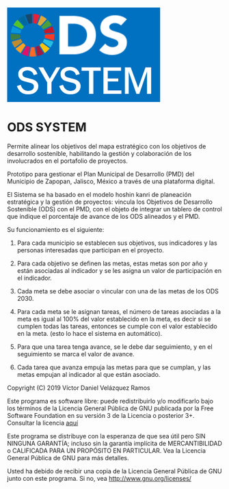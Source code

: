 ![ODS SYSTEM](https://github.com/Victor-Velazquez/odssystem/blob/master/valentina/Images/marca/ODS.PNG)

# ODS SYSTEM

Permite alinear los objetivos del mapa estratégico con los objetivos de desarrollo sostenible, habilitando la gestión y colaboración de los involucrados en el portafolio de proyectos.

Prototipo para gestionar el Plan Municipal de Desarrollo (PMD) del Municipio de Zapopan, Jalisco, México a través de una plataforma digital.

El Sistema se ha basado en el modelo hoshin kanri de planeación estratégica y la gestión de proyectos: vincula los Objetivos de Desarrollo Sostenible (ODS) con el PMD, con el objeto de integrar un tablero de control que indique el porcentaje de avance de los ODS alineados y el PMD.

Su funcionamiento es el siguiente:

1. Para cada municipio se establecen sus objetivos, sus indicadores y las personas interesadas que participan en el proyecto.

1. Para cada objetivo se definen las metas, estas metas son por año y están asociadas al indicador y se les asigna un valor de participación en el indicador.

1. Cada meta se debe asociar o vincular con una de las metas de los ODS 2030.

1. Para cada meta se le asignan tareas, el número de tareas asociadas a la meta es igual al 100% del valor establecido en la meta, es decir si se cumplen todas las tareas, entonces se cumple con el valor establecido en la meta. (esto lo hace el sistema en automático).

1. Para que una tarea tenga avance, se le debe dar seguimiento, y en el seguimiento se marca el valor de avance.

1. Cada tarea que avanza empuja las metas para que se cumplan, y las metas empujan al indicador al que están asociado.

Copyright (C) 2019 Víctor Daniel Velázquez Ramos

Este programa es software libre: puede redistribuirlo y/o modificarlo bajo los términos de la Licencia General Pública de GNU publicada por la Free Software Foundation en su versión 3 de la Licencia o posterior 3+. Consultar la licencia [aquí](https://github.com/Victor-Velazquez/odssystem/blob/master/LICENSE)

Este programa se distribuye con la esperanza de que sea útil pero SIN NINGUNA GARANTÍA; incluso sin la garantía implícita de MERCANTIBILIDAD o CALIFICADA PARA UN PROPÓSITO EN PARTICULAR. Vea la Licencia General Pública de GNU para más detalles.

Usted ha debido de recibir una copia de la Licencia General Pública de GNU junto con este programa. Si no, vea http://www.gnu.org/licenses/
